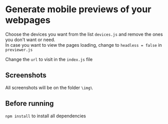 # Generate mobile previews of your webpages

Choose the devices you want from the list `devices.js` and remove the ones you don't want or need.<br>
In case you want to view the pages loading, change to `headless = false` in `previewer.js`

Change the `url` to visit in the `index.js` file

## Screenshots

All screenshots will be on the folder `\img\`

## Before running
`npm install` to install all dependencies